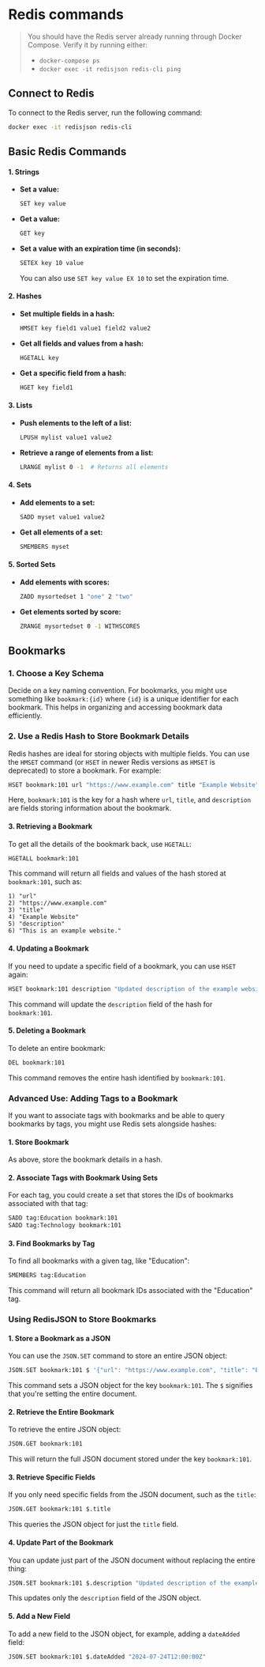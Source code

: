 # Redis commands


> You should have the Redis server already running through Docker Compose. Verify it by running either:
> - `docker-compose ps`
> - `docker exec -it redisjson redis-cli ping`


## Connect to Redis

To connect to the Redis server, run the following command:

```bash
docker exec -it redisjson redis-cli
```

## Basic Redis Commands

#### 1. **Strings**
- **Set a value:**
  ```bash
  SET key value
  ```
- **Get a value:**
  ```bash
  GET key
  ```
- **Set a value with an expiration time (in seconds):**
  ```bash
  SETEX key 10 value 
  ```
  You can also use `SET key value EX 10` to set the expiration time.

#### 2. **Hashes**
- **Set multiple fields in a hash:**
  ```bash
  HMSET key field1 value1 field2 value2
  ```
- **Get all fields and values from a hash:**
  ```bash
  HGETALL key
  ```
- **Get a specific field from a hash:**
  ```bash
  HGET key field1
  ```

#### 3. **Lists**
- **Push elements to the left of a list:**
  ```bash
  LPUSH mylist value1 value2
  ```
- **Retrieve a range of elements from a list:**
  ```bash
  LRANGE mylist 0 -1  # Returns all elements
  ```

#### 4. **Sets**
- **Add elements to a set:**
  ```bash
  SADD myset value1 value2
  ```
- **Get all elements of a set:**
  ```bash
  SMEMBERS myset
  ```

#### 5. **Sorted Sets**
- **Add elements with scores:**
  ```bash
  ZADD mysortedset 1 "one" 2 "two"
  ```
- **Get elements sorted by score:**
  ```bash
  ZRANGE mysortedset 0 -1 WITHSCORES
  ```

## Bookmarks

### **1. Choose a Key Schema**
Decide on a key naming convention. For bookmarks, you might use something like `bookmark:{id}` where `{id}` is a unique identifier for each bookmark. This helps in organizing and accessing bookmark data efficiently.

### **2. Use a Redis Hash to Store Bookmark Details**
Redis hashes are ideal for storing objects with multiple fields. You can use the `HMSET` command (or `HSET` in newer Redis versions as `HMSET` is deprecated) to store a bookmark. For example:

```bash
HSET bookmark:101 url "https://www.example.com" title "Example Website" description "This is an example website."
```

Here, `bookmark:101` is the key for a hash where `url`, `title`, and `description` are fields storing information about the bookmark.

#### **3. Retrieving a Bookmark**
To get all the details of the bookmark back, use `HGETALL`:

```bash
HGETALL bookmark:101
```

This command will return all fields and values of the hash stored at `bookmark:101`, such as:

```
1) "url"
2) "https://www.example.com"
3) "title"
4) "Example Website"
5) "description"
6) "This is an example website."
```

#### **4. Updating a Bookmark**
If you need to update a specific field of a bookmark, you can use `HSET` again:

```bash
HSET bookmark:101 description "Updated description of the example website."
```

This command will update the `description` field of the hash for `bookmark:101`.

#### **5. Deleting a Bookmark**
To delete an entire bookmark:

```bash
DEL bookmark:101
```

This command removes the entire hash identified by `bookmark:101`.

### Advanced Use: Adding Tags to a Bookmark

If you want to associate tags with bookmarks and be able to query bookmarks by tags, you might use Redis sets alongside hashes:

#### **1. Store Bookmark**
As above, store the bookmark details in a hash.

#### **2. Associate Tags with Bookmark Using Sets**
For each tag, you could create a set that stores the IDs of bookmarks associated with that tag:

```bash
SADD tag:Education bookmark:101
SADD tag:Technology bookmark:101
```

#### **3. Find Bookmarks by Tag**
To find all bookmarks with a given tag, like "Education":

```bash
SMEMBERS tag:Education
```

This command will return all bookmark IDs associated with the "Education" tag.

### Using RedisJSON to Store Bookmarks


#### **1. Store a Bookmark as a JSON**

You can use the `JSON.SET` command to store an entire JSON object:

```bash
JSON.SET bookmark:101 $ '{"url": "https://www.example.com", "title": "Example Website", "description": "This is an example website.", "tags": ["Education", "Technology"]}'
```

This command sets a JSON object for the key `bookmark:101`. The `$` signifies that you're setting the entire document.

#### **2. Retrieve the Entire Bookmark**

To retrieve the entire JSON object:

```bash
JSON.GET bookmark:101
```

This will return the full JSON document stored under the key `bookmark:101`.

#### **3. Retrieve Specific Fields**

If you only need specific fields from the JSON document, such as the `title`:

```bash
JSON.GET bookmark:101 $.title
```

This queries the JSON object for just the `title` field.

#### **4. Update Part of the Bookmark**

You can update just part of the JSON document without replacing the entire thing:

```bash
JSON.SET bookmark:101 $.description "Updated description of the example website."
```

This updates only the `description` field of the JSON object.

#### **5. Add a New Field**

To add a new field to the JSON object, for example, adding a `dateAdded` field:

```bash
JSON.SET bookmark:101 $.dateAdded "2024-07-24T12:00:00Z"
```